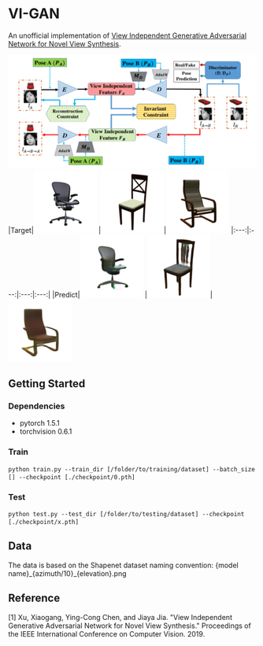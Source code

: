 # VI-GAN
An unofficial implementation of [View Independent Generative Adversarial Network for Novel View Synthesis](https://openaccess.thecvf.com/content_ICCV_2019/papers/Xu_View_Independent_Generative_Adversarial_Network_for_Novel_View_Synthesis_ICCV_2019_paper.pdf).

![Architecture](/image/architecture.PNG)
|Target|![](/image/1_target.png) |![](/image/2_target.png)|![](/image/3_target.png) 
|:---:|:---:|:---:|:---:|
|Predict|![](/image/1_predict.png) |![](/image/2_predict.png)|![](/image/3_predict.png) 


## Getting Started
### Dependencies
* pytorch 1.5.1 
* torchvision 0.6.1 

### Train
```
python train.py --train_dir [/folder/to/training/dataset] --batch_size [] --checkpoint [./checkpoint/0.pth]
```
### Test
```
python test.py --test_dir [/folder/to/testing/dataset] --checkpoint [./checkpoint/x.pth]
```

## Data
The data is based on the Shapenet dataset naming convention: {model name}\_{azimuth/10}\_{elevation}.png

## Reference
[1] Xu, Xiaogang, Ying-Cong Chen, and Jiaya Jia. "View Independent Generative Adversarial Network for Novel View Synthesis." Proceedings of the IEEE International Conference on Computer Vision. 2019.
